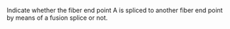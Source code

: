 Indicate whether the fiber end point A is spliced to another fiber end point by means of a fusion splice or not.
